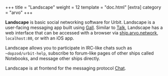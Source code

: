 +++
title = "Landscape"
weight = 12
template = "doc.html"
[extra]
category = "arvo"
+++

**Landscape** is basic social networking software for Urbit. Landscape is a user-facing messaging app built using [Gall](../gall). Similar to [Talk](../talk), Landscape has a web interface that can be accessed with a browser via [ship.arvo.network](../shiparvonetwork), ```localhost:80```, or with an iOS app.

Landscape allows you to participate in IRC-like chats such as ```~dopzod/urbit-help```, subscribe to forum-like pages of other ships called Notebooks, and message other ships directly.

Landscape is at frontend for the messaging protocol [Chat](../chat).

